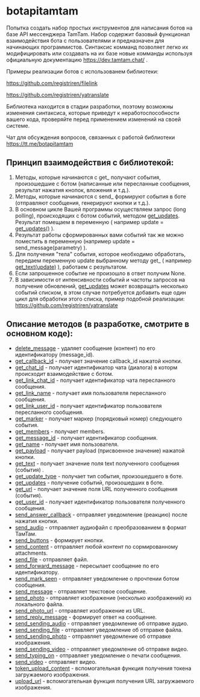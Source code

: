 # botapitamtam
Попытка создать набор простых инструментов для написания ботов на базе API мессенджера TamTam. Набор содержит базовый функционал взаимодействия бота с пользователями и предназначен для начинающих программистов. Синтаксис комманд позволяет легко их модифицировать или создавать на их базе новые комманды используя официальную документацию https://dev.tamtam.chat/ .

Примеры реализации ботов с использованем библиотеки:   

https://github.com/registriren/filelink

https://github.com/registriren/yatranslate
  

Библиотека находится в стадии разработки, поэтому возможны изменения синтаксиса, которые приведут к неработоспособности вашего кода, проверяйте перед применением изменений на своей системе.

Чат для обсуждения вопросов, связанных с работой библиотеки https://tt.me/botapitamtam

Принцип взаимодействия с библиотекой:
- 
1. Методы, которые начинаются с get_ получают события, произошедшие с ботом (написанные или пересланные сообщения, результат нажатия кнопок, вложения и т.д.).
2. Методы, которые начинаются с send_ формируют события в боте (отправляют сообщения, генерируют кнопки и т.д.).
3. В основном цикле Вашей программы осуществляем запрос (long polling), происходящих с ботом событий, методом [get_updates](doc/get_updates.md). Результат помещаем в переменную ( например update = [get_updates()](doc/get_updates.md) ).
4. Результат работы сформированных вами событий так же можно поместить в переменную (например update = send_message(parametry) ).
4. Для получения "тела" события, которое необходимо обработать, передаем переменную update выбранному методу get_ ( например [get_text(update)](doc/get_text.md) ), работаем с результатом. 
5. Если запрошенное событие не произошло в ответ получим None.
6. В зависимости от интенсивности событий и частоты запросов на получение обновлений, [get_updates](doc/get_updates.md) может возвращать несколько событий списком, в этом случае потребуется добавить еще один цикл для обработки этого списка, пример подобной реализации: https://github.com/registriren/yatranslate

## Описание методов (в разработке, смотрите в основном коде):
- [delete_message](doc/delete_message.md) - удаляет сообщение (контент) по его идентификатору (message_id).
- [get_callback_id](doc/get_callback_id.md) - получает значение callback_id нажатой кнопки.
- [get_chat_id](doc/get_chat_id.md) - получает идентификатор чата (диалога) в которм происходит взаимодействие с ботом.
- [get_link_chat_id](doc/get_link_chat_id.md) - получает идентификатор чата пересланного сообщения.
- [get_link_name](doc/get_link_name.md) - получает имя пользователя пересланного сообщения.
- [get_link_user_id](doc/get_link_user_id.md) - получает идентификатор пользователя пересланного сообщения.
- [get_marker](doc/get_marker.md) - получает маркер (порядковый номер) следующего события.
- [get_members](doc/get_members.md) - получает members.
- [get_message_id](doc/get_message_id.md) - получает идентификатор сообщения.
- [get_name](doc/get_name.md) - получает имя пользователя.
- [get_payload](doc/get_payload.md) - получает payload (присвоенное значение) нажатой кнопки.
- [get_text](doc/get_text.md) - получает значение поля text полученного сообщения (события) .
- [get_update_type](doc/get_update_type.md) - получает тип события, произошедшего в боте.
- [get_updates](doc/get_updates.md) - получение событий, произошедших в боте.
- [get_url](doc/get_url.md) - получает значение поля URL полученного сообщения (события).  
- [get_user_id](doc/get_user_id.md) - получает идентификатор пользователя полученного сообщения.
- [send_answer_callback](doc/send_answer_callback.md) - отправляет уведомление (реакцию) после нажатия кнопки.
- [send_audio](doc/send_audio.md) - отправляет аудиофайл с преобразованием в формат ТамТам.
- [send_buttons](doc/send_buttons.md) - формирует кнопки.
- [send_content](doc/send_content.md) - отправляет любой контент по сормированному attachments.
- [send_file](doc/send_file.md) - отправляет файл.
- [send_forward_message](doc/send_forward_message.md) - пересылает сообщение по его идентификатору.
- [send_mark_seen](doc/send_mark_seen.md) - отправляет уведомление о прочтении ботом сообщения.
- [send_message](doc/send_message.md) - отправляет текстовое сообщение.
- [send_photo](doc/send_photo.md) - отправляет изображение (несколько изображений) из локального файла.
- [send_photo_url](doc/send_photo_url.md) - отправляет изображение из URL.
- [send_reply_message](doc/send_reply_message.md) - формирует ответ на сообщение.
- [send_sending_audio](doc/send_sending_audio.md) - отправляет уведомление об отправке аудио.
- [send_sending_file](doc/send_sending_file.md) - отправляет уведомление об отправке файла.
- [send_sending_photo](doc/send_sending_photo.md) - отправляет уведомление об отправке изображения.
- [send_sending_video](doc/send_sending_video.md) - отправляет уведомление об отправке видео.
- [send_typing_on](doc/send_typing_on.md) - отправляет уведомление о печати сообщения.
- [send_video](doc/send_video.md) - отправляет видео.
- [token_upload_content](doc/token_upload_content.md) - вспомогательная функция получения токена загружаемого изображения.
- [upload_url](doc/upload_url.md) - вспомогательная функция получения URL загружаемого изображения.
